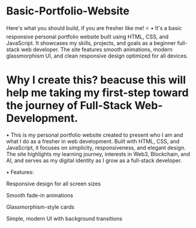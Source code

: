 # Basic-Portfolio-Website
Here's what you should build, if you are fresher like me! ⭐
• It's a basic responsive personal portfolio website built using HTML, CSS, and JavaScript.
It showcases my skills, projects, and goals as a beginner full-stack web developer.
The site features smooth animations, modern glassmorphism UI, and clean responsive design optimized for all devices.

# Why I create this? beacuse this will help me taking my first-step toward the journey of Full-Stack Web-Development. 

• This is my personal portfolio website created to present who I am and what I do as a fresher in web development.
Built with HTML, CSS, and JavaScript, it focuses on simplicity, responsiveness, and elegant design.
The site highlights my learning journey, interests in Web3, Blockchain, and AI, and serves as my digital identity as I grow as a full-stack developer.

• Features:

Responsive design for all screen sizes

Smooth fade-in animations

Glassmorphism-style cards

Simple, modern UI with background transitions
